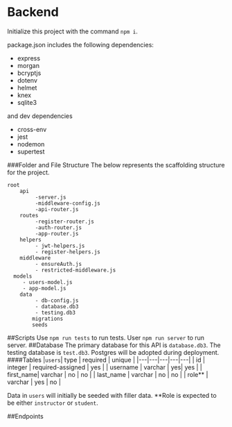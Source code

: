 # Backend

Initialize this project with the command `npm i`.

package.json includes the following dependencies:

- express
- morgan
- bcryptjs
- dotenv
- helmet
- knex
- sqlite3

and dev dependencies

- cross-env
- jest
- nodemon
- supertest

###Folder and File Structure
The below represents the scaffolding structure for the project.

    root
    	api
    		 -server.js
    		 -middleware-config.js
    		 -api-router.js
    	routes
    		 -register-router.js
    		 -auth-router.js
    		 -app-router.js
    	helpers
    		 - jwt-helpers.js
    		 - register-helpers.js
    	middleware
    		 - ensureAuth.js
    		 - restricted-middleware.js
      models
         - users-model.js
         - app-model.js
    	data
    		 - db-config.js
    		 - database.db3
    		 - testing.db3
    		migrations
    		seeds

##Scripts
Use `npm run tests` to run tests.
User `npm run server` to run server.
##Database
The primary database for this API is `database.db3`. The testing database is `test.db3`.
Postgres will be adopted during deployment.
####Tables
|`users`|  type |  required |  unique |
|---|---|---|---|---|
|  id |  integer | required-assigned  | yes  |
|  username | varchar  |   yes| yes  |
|   first_name|  varchar | no  | no  |
|  last_name | varchar  |  no |  no |
|  role** | varchar  |  yes |  no |

Data in `users` will initially be seeded with filler data. 
**Role is expected to be either `instructor` or `student`.

##Endpoints
